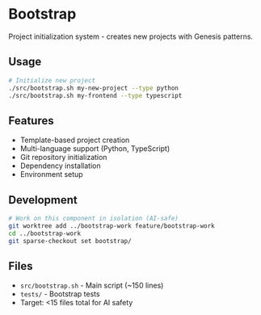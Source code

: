 # Bootstrap

Project initialization system - creates new projects with Genesis patterns.

## Usage

```bash
# Initialize new project
./src/bootstrap.sh my-new-project --type python
./src/bootstrap.sh my-frontend --type typescript
```

## Features

- Template-based project creation
- Multi-language support (Python, TypeScript)
- Git repository initialization
- Dependency installation
- Environment setup

## Development

```bash
# Work on this component in isolation (AI-safe)
git worktree add ../bootstrap-work feature/bootstrap-work
cd ../bootstrap-work
git sparse-checkout set bootstrap/
```

## Files

- `src/bootstrap.sh` - Main script (~150 lines)
- `tests/` - Bootstrap tests
- Target: <15 files total for AI safety
